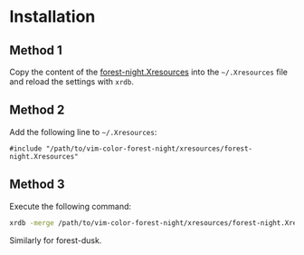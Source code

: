 # Installation

## Method 1

Copy the content of the [forest-night.Xresources](./forest-night.Xresources) into the `~/.Xresources` file and reload the settings with `xrdb`.

## Method 2

Add the following line to `~/.Xresources`:

```xdefaults
#include "/path/to/vim-color-forest-night/xresources/forest-night.Xresources"
```

## Method 3

Execute the following command:

```sh
xrdb -merge /path/to/vim-color-forest-night/xresources/forest-night.Xresources
```

Similarly for forest-dusk.
